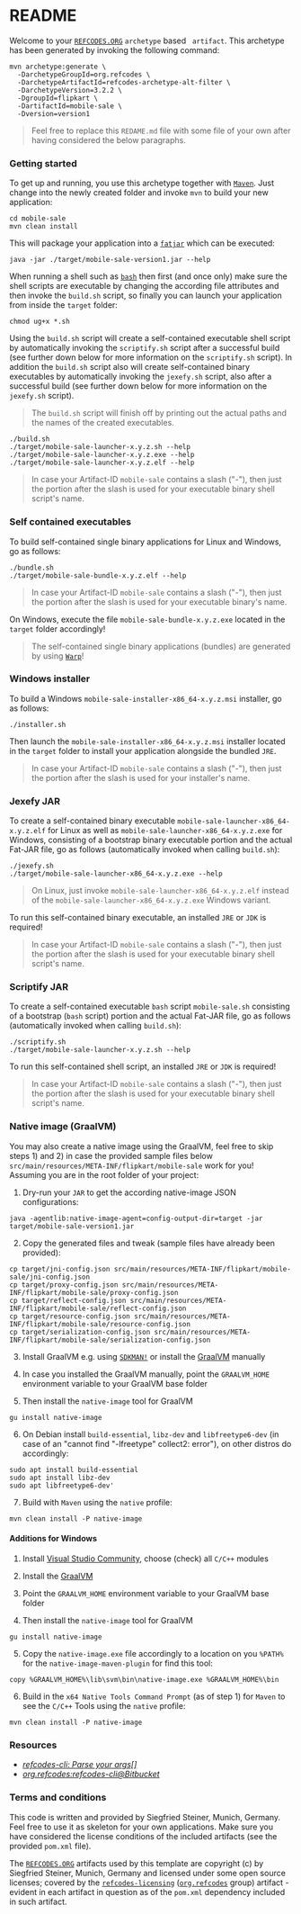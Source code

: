 # README #

Welcome to your [`REFCODES.ORG`](http://www.refcodes.org/refcodes) `archetype` based ` artifact`. This archetype has been generated by invoking the following command:

```
mvn archetype:generate \
  -DarchetypeGroupId=org.refcodes \
  -DarchetypeArtifactId=refcodes-archetype-alt-filter \
  -DarchetypeVersion=3.2.2 \
  -DgroupId=flipkart \
  -DartifactId=mobile-sale \
  -Dversion=version1
```

> Feel free to replace this `REDAME.md` file with some file of your own after having considered the below paragraphs.

### Getting started ###

To get up and running, you use this archetype together with [`Maven`](https://maven.apache.org). Just change into the newly created folder and invoke `mvn` to build your new application:

```
cd mobile-sale
mvn clean install
```

This will package your application into a [`fatjar`](https://stackoverflow.com/questions/19150811/what-is-a-fat-jar) which can be executed:

```
java -jar ./target/mobile-sale-version1.jar --help
```

When running a shell such as [`bash`](https://en.wikipedia.org/wiki/Bash_(Unix_shell)) then first (and once only) make sure the shell scripts are executable by changing the according file attributes and then invoke the `build.sh` script, so finally you can launch your application from inside the `target` folder:

```
chmod ug+x *.sh
```

Using the `build.sh` script will create a self-contained executable shell script by automatically invoking the `scriptify.sh` script after a successful build (see further down below for more information on the `scriptify.sh` script).
In addition the `build.sh` script also will create self-contained binary executables by automatically invoking the `jexefy.sh` script, also after a successful build (see further down below for more information on the `jexefy.sh` script). 

> The `build.sh` script will finish off by printing out the actual paths and the names of the created executables.

```
./build.sh
./target/mobile-sale-launcher-x.y.z.sh --help
./target/mobile-sale-launcher-x.y.z.exe --help
./target/mobile-sale-launcher-x.y.z.elf --help
```

> In case your Artifact-ID `mobile-sale` contains a slash ("-"), then just the portion after the slash is used for your executable binary shell script's name.

### Self contained executables ###

To build self-contained single binary applications for Linux and Windows, go as follows:

```
./bundle.sh
./target/mobile-sale-bundle-x.y.z.elf --help
```

> In case your Artifact-ID `mobile-sale` contains a slash ("-"), then just the portion after the slash is used for your executable binary's name.

On Windows, execute the file `mobile-sale-bundle-x.y.z.exe` located in the `target` folder accordingly!

> The self-contained single binary applications (bundles) are generated by using [`Warp`](https://github.com/dgiagio/warp)!

### Windows installer ###

To build a Windows `mobile-sale-installer-x86_64-x.y.z.msi` installer, go as follows:

```
./installer.sh
```

Then launch the `mobile-sale-installer-x86_64-x.y.z.msi` installer located in the `target` folder to install your application alongside the bundled `JRE`.

> In case your Artifact-ID `mobile-sale` contains a slash ("-"), then just the portion after the slash is used for your installer's name.

### Jexefy JAR ###

To create a self-contained binary executable `mobile-sale-launcher-x86_64-x.y.z.elf` for Linux as well as `mobile-sale-launcher-x86_64-x.y.z.exe` for Windows, consisting of a bootstrap binary executable portion and the actual Fat-JAR file, go as follows (automatically invoked when calling `build.sh`):

```
./jexefy.sh
./target/mobile-sale-launcher-x86_64-x.y.z.exe --help
```

> On Linux, just invoke `mobile-sale-launcher-x86_64-x.y.z.elf` instead of the `mobile-sale-launcher-x86_64-x.y.z.exe` Windows variant. 

To run this self-contained binary executable, an installed `JRE` or `JDK` is required!

> In case your Artifact-ID `mobile-sale` contains a slash ("-"), then just the portion after the slash is used for your executable binary shell script's name.

### Scriptify JAR ###

To create a self-contained executable `bash` script `mobile-sale.sh` consisting of a bootstrap (`bash` script) portion and the actual Fat-JAR file, go as follows (automatically invoked when calling `build.sh`):

```
./scriptify.sh
./target/mobile-sale-launcher-x.y.z.sh --help
```

To run this self-contained shell script, an installed `JRE` or `JDK` is required!

> In case your Artifact-ID `mobile-sale` contains a slash ("-"), then just the portion after the slash is used for your executable binary shell script's name.

### Native image (GraalVM) ###

You may also create a native image using the GraalVM, feel free to skip steps 1) and 2) in case the provided sample files below `src/main/resources/META-INF/flipkart/mobile-sale` work for you! Assuming you are in the root folder of your project:

1) Dry-run your `JAR` to get the according native-image JSON configurations:

```
java -agentlib:native-image-agent=config-output-dir=target -jar target/mobile-sale-version1.jar
```

2) Copy the generated files and tweak (sample files have already been provided):

```
cp target/jni-config.json src/main/resources/META-INF/flipkart/mobile-sale/jni-config.json
cp target/proxy-config.json src/main/resources/META-INF/flipkart/mobile-sale/proxy-config.json
cp target/reflect-config.json src/main/resources/META-INF/flipkart/mobile-sale/reflect-config.json
cp target/resource-config.json src/main/resources/META-INF/flipkart/mobile-sale/resource-config.json
cp target/serialization-config.json src/main/resources/META-INF/flipkart/mobile-sale/serialization-config.json
```

3) Install GraalVM e.g. using [`SDKMAN!`](https://sdkman.io/) or install the [GraalVM](https://github.com/graalvm/graalvm-ce-builds/releases) manually

4) In case you installed the GraalVM manually, point the `GRAALVM_HOME` environment variable to your GraalVM base folder 

5) Then install the `native-image` tool for GraalVM

```
gu install native-image
```

6) On Debian install `build-essential`, `libz-dev` and `libfreetype6-dev` (in case of an "cannot find "-lfreetype" collect2: error"), on other distros do accordingly:

```
sudo apt install build-essential
sudo apt install libz-dev
sudo apt libfreetype6-dev'
```
   
7) Build with `Maven` using the `native` profile:

```
mvn clean install -P native-image
```

#### Additions for Windows ####

1) Install [Visual Studio Community](https://visualstudio.microsoft.com/de/downloads), choose (check) all `C/C++` modules

2) Install the [GraalVM](https://github.com/graalvm/graalvm-ce-builds/releases)

3) Point the `GRAALVM_HOME` environment variable to your GraalVM base folder

4) Then install the `native-image` tool for GraalVM

```
gu install native-image
```

5) Copy the `native-image.exe` file accordingly to a location on you `%PATH%` for the `native-image-maven-plugin` for find this tool:

```
copy %GRAALVM_HOME%\lib\svm\bin\native-image.exe %GRAALVM_HOME%\bin
```

6) Build in the `x64 Native Tools Command Prompt` (as of step 1) for `Maven` to see the `C/C++` Tools using the `native` profile:

```
mvn clean install -P native-image
```

### Resources ###

* *[refcodes-cli: Parse your args[]](http://www.refcodes.org/refcodes/refcodes-cli)*
* *[org.refcodes:refcodes-cli@Bitbucket](https://bitbucket.org/refcodes/refcodes-cli)*

### Terms and conditions ###

This code is written and provided by Siegfried Steiner, Munich, Germany. Feel free to use it as skeleton for your own applications. Make sure you have considered the license conditions of the included artifacts (see the provided `pom.xml` file).

The [`REFCODES.ORG`](http://www.refcodes.org/refcodes) artifacts used by this template are copyright (c) by Siegfried Steiner, Munich, Germany and licensed under some open source licenses; covered by the  [`refcodes-licensing`](https://bitbucket.org/refcodes/refcodes-licensing) ([`org.refcodes`](https://bitbucket.org/refcodes) group) artifact - evident in each artifact in question as of the `pom.xml` dependency included in such artifact.